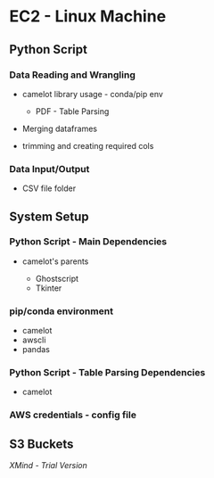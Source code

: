 # EC2 - Linux Machine

## Python Script

### Data Reading and Wrangling

- camelot library usage - conda/pip env

	- PDF - Table Parsing

- Merging dataframes
- trimming and creating required cols

### Data Input/Output

- CSV file folder

## System Setup

### Python Script - Main Dependencies

- camelot's parents

	- Ghostscript
	- Tkinter

### pip/conda environment

- camelot
- awscli
- pandas

### Python Script - Table Parsing Dependencies

- camelot

### AWS credentials - config file

## S3 Buckets

*XMind - Trial Version*